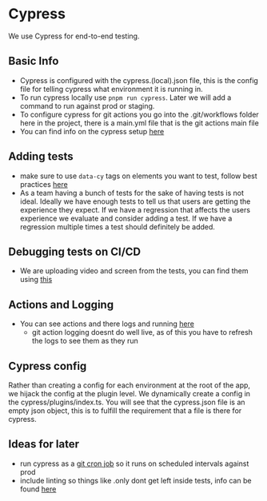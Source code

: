 # Cypress

We use Cypress for end-to-end testing.

## Basic Info

-   Cypress is configured with the cypress.(local).json file, this is the config file for telling cypress what environment it is running in.
-   To run cypress locally use `pnpm run cypress`. Later we will add a command to run against prod or staging.
-   To configure cypress for git actions you go into the .git/workflows folder here in the project, there is a main.yml file that is the git actions main file
-   You can find info on the cypress setup [here](https://github.com/cypress-io/github-action/tree/baf61dc3944ed4baccb528a8085f0255be155e2e#basic)

## Adding tests

-   make sure to use `data-cy` tags on elements you want to test, follow best practices [here](https://docs.cypress.io/guides/references/best-practices.html)
-   As a team having a bunch of tests for the sake of having tests is not ideal. Ideally we have enough tests to tell us that users are getting the experience they expect. If
    we have a regression that affects the users experience we evaluate and consider adding a test. If we have a regression multiple times a test should definitely be added.

## Debugging tests on CI/CD

-   We are uploading video and screen from the tests, you can find them using [this](https://github.com/actions/upload-artifact#where-does-the-upload-go)

## Actions and Logging

-   You can see actions and there logs and running [here](https://github.com/luxfi/wallet-internal/actions)
    -   git action logging doesnt do well live, as of this you have to refresh the logs to see them as they run

## Cypress config

Rather than creating a config for each environment at the root of the app, we hijack the config at the plugin level. We dynamically create a config in the cypress/plugins/index.ts. You will see that the cypress.json file is an empty json object, this is to fulfill the requirement that a file is there for cypress.

## Ideas for later

-   run cypress as a [git cron job](https://jasonet.co/posts/scheduled-actions/) so it runs on scheduled intervals against prod
-   include linting so things like .only dont get left inside tests, info can be found [here](https://www.npmjs.com/package/eslint-plugin-no-only-tests)
